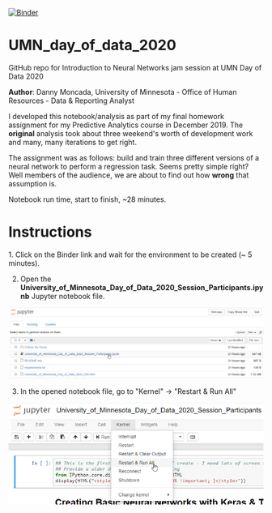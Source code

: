 [![Binder](https://mybinder.org/badge_logo.svg)](https://mybinder.org/v2/gh/danny-moncada/UMN_day_of_data_2020/master)

# UMN_day_of_data_2020

GitHub repo for Introduction to Neural Networks jam session at UMN Day of Data 2020

<b>Author</b>: Danny Moncada, University of Minnesota - Office of Human Resources - Data & Reporting Analyst

I developed this notebook/analysis as part of my final homework assignment for my Predictive Analytics course in December 2019.  The <b>original</b> analysis took about three weekend's worth of development work and many, many iterations to get right.

The assignment was as follows: build and train three different versions of a neural network to perform a regression task.  Seems pretty simple right?  Well members of the audience, we are about to find out how <b>wrong</b> that assumption is.

Notebook run time, start to finish, ~28 minutes.

# Instructions

<span style: color = "red">1.  Click on the Binder link and wait for the environment to be created (~ 5 minutes).</span>

2.  Open the <b>University_of_Minnesota_Day_of_Data_2020_Session_Participants.ipynb</b> Jupyter notebook file.<br>

![Alt text](/screenshots/Step%202.png?raw=true "Optional Title")

3.  In the opened notebook file, go to "Kernel" -> "Restart & Run All"<br>

![Alt text](/screenshots/Step%203.png?raw=true "Optional Title")
